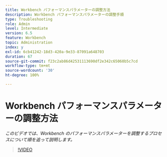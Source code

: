 ```yaml
---
title: Workbench パフォーマンスパラメーターの調整方法
description: Workbench パフォーマンスパラメーターの調整手順
type: Troubleshooting
role: Admin
level: Intermediate
version: 6.5
feature: Workbench
topic: Administration
index: y
exl-id: 6cb41242-18d3-420a-9e33-87091a648703
duration: 67
source-git-commit: f23c2ab86d42531113690df2e342c65060b5c7cd
workflow-type: tm+mt
source-wordcount: '30'
ht-degree: 100%

---
```


# Workbench パフォーマンスパラメーターの調整方法

*このビデオでは、Workbench のパフォーマンスパラメーターを調整するプロセスについて順を追って説明します。*

>[!VIDEO](https://video.tv.adobe.com/v/335511?quality=12&learn=on)

